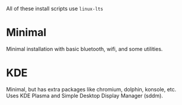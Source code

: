 All of these install scripts use `linux-lts`

# Minimal
Minimal installation with basic bluetooth, wifi, and some utilities.

# KDE
Minimal, but has extra packages like chromium, dolphin, konsole, etc.  
Uses KDE Plasma and Simple Desktop Display Manager (sddm).
